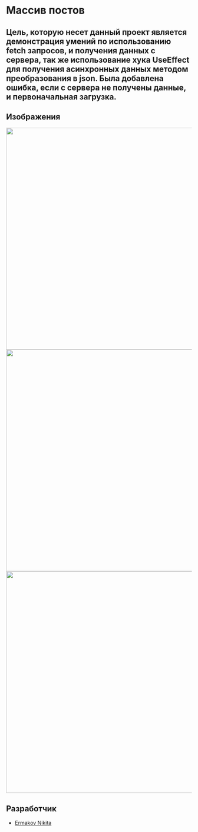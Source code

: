 # Массив постов
<h2>Цель, которую несет данный проект является демонстрация умений по использованию fetch запросов, и получения данных с сервера, так же использование хука UseEffect для получения асинхронных данных методом преобразования в json. Была добавлена ошибка, если с сервера не получены данные, и первоначальная загрузка. </h2>


## Изображения
<p>
    <img src="https://i.ibb.co/FKDrvHS/image.png" width = "600px">  
    <img src="https://i.ibb.co/q1zsRbX/image.png" width = "600px">  
    <img src="https://i.ibb.co/ThXDv20/image.png" width = "600px">  
</p>

## Разработчик

- [Ermakov Nikita](https://github.com/agr0meow)

